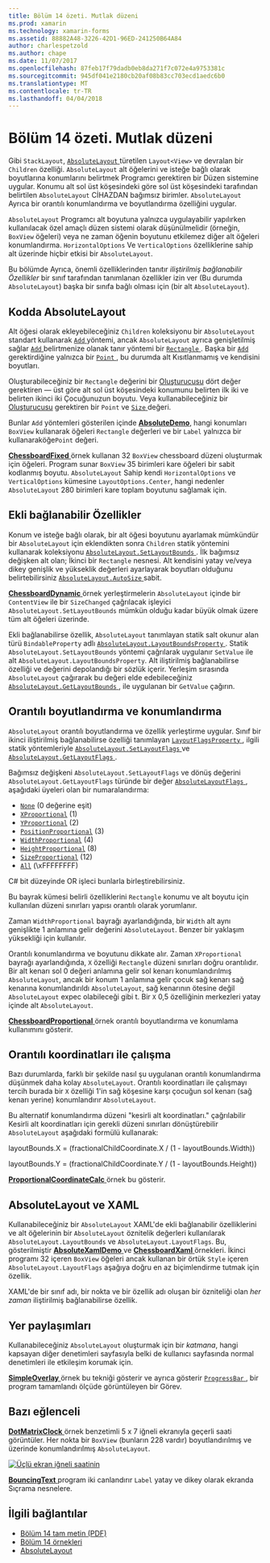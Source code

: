 ```yaml
---
title: Bölüm 14 özeti. Mutlak düzeni
ms.prod: xamarin
ms.technology: xamarin-forms
ms.assetid: 88882A48-3226-42D1-96ED-241250B64A84
author: charlespetzold
ms.author: chape
ms.date: 11/07/2017
ms.openlocfilehash: 87feb17f79dadb0eb8da271f7c072e4a9753381c
ms.sourcegitcommit: 945df041e2180cb20af08b83cc703ecd1aedc6b0
ms.translationtype: MT
ms.contentlocale: tr-TR
ms.lasthandoff: 04/04/2018
---
```

# <a name="summary-of-chapter-14-absolute-layout"></a>Bölüm 14 özeti. Mutlak düzeni

Gibi `StackLayout`, [ `AbsoluteLayout` ](https://developer.xamarin.com/api/type/Xamarin.Forms.AbsoluteLayout/) türetilen `Layout<View>` ve devralan bir `Children` özelliği. `AbsoluteLayout` alt öğelerini ve isteğe bağlı olarak boyutlarına konumlarını belirtmek Programcı gerektiren bir Düzen sistemine uygular. Konumu alt sol üst köşesindeki göre sol üst köşesindeki tarafından belirtilen `AbsoluteLayout` CİHAZDAN bağımsız birimler. `AbsoluteLayout` Ayrıca bir orantılı konumlandırma ve boyutlandırma özelliğini uygular.

`AbsoluteLayout` Programcı alt boyutuna yalnızca uygulayabilir yapılırken kullanılacak özel amaçlı düzen sistemi olarak düşünülmelidir (örneğin, `BoxView` öğeleri) veya ne zaman öğenin boyutunu etkilemez diğer alt öğeleri konumlandırma. `HorizontalOptions` Ve `VerticalOptions` özelliklerine sahip alt üzerinde hiçbir etkisi bir `AbsoluteLayout`.

Bu bölümde Ayrıca, önemli özelliklerinden tanıtır *iliştirilmiş bağlanabilir Özellikler* bir sınıf tarafından tanımlanan özellikler izin ver (Bu durumda `AbsoluteLayout`) başka bir sınıfa bağlı olması için (bir alt `AbsoluteLayout`).

## <a name="absolutelayout-in-code"></a>Kodda AbsoluteLayout

Alt öğesi olarak ekleyebileceğiniz `Children` koleksiyonu bir `AbsoluteLayout` standart kullanarak [ `Add` ](https://developer.xamarin.com/api/member/System.Collections.Generic.ICollection%3CT%3E.Add/p/T/) yöntemi, ancak `AbsoluteLayout` ayrıca genişletilmiş sağlar [ `Add` ](https://developer.xamarin.com/api/member/Xamarin.Forms.AbsoluteLayout+IAbsoluteList%3CT%3E.Add/p/Xamarin.Forms.View/Xamarin.Forms.Rectangle/Xamarin.Forms.AbsoluteLayoutFlags/) belirtmenize olanak tanır yöntemi bir [ `Rectangle` ](https://developer.xamarin.com/api/type/Xamarin.Forms.Rectangle/). Başka bir [ `Add` ](https://developer.xamarin.com/api/member/Xamarin.Forms.AbsoluteLayout+IAbsoluteList%3CT%3E.Add/p/Xamarin.Forms.View/Xamarin.Forms.Point/) gerektirdiğine yalnızca bir [ `Point` ](https://developer.xamarin.com/api/type/Xamarin.Forms.Point/), bu durumda alt Kısıtlanmamış ve kendisini boyutları.

Oluşturabileceğiniz bir `Rectangle` değerini bir [Oluşturucusu](https://developer.xamarin.com/api/constructor/Xamarin.Forms.Rectangle.Rectangle/p/System.Double/System.Double/System.Double/System.Double/) dört değer gerektiren &mdash; üst göre alt sol üst köşesindeki konumunu belirten ilk iki ve belirten ikinci iki Çocuğunuzun boyutu. Veya kullanabileceğiniz bir [Oluşturucusu](https://developer.xamarin.com/api/constructor/Xamarin.Forms.Rectangle.Rectangle/p/Xamarin.Forms.Point/Xamarin.Forms.Size/) gerektiren bir `Point` ve [ `Size` ](https://developer.xamarin.com/api/type/Xamarin.Forms.Size/) değeri.

Bunlar `Add` yöntemleri gösterilen içinde [ **AbsoluteDemo**](https://github.com/xamarin/xamarin-forms-book-samples/tree/master/Chapter14/AbsoluteDemo), hangi konumları `BoxView` kullanarak öğeleri `Rectangle` değerleri ve bir `Label` yalnızca bir kullanaraköğe`Point` değeri.

[ **ChessboardFixed** ](https://github.com/xamarin/xamarin-forms-book-samples/tree/master/Chapter14/ChessboardFixed) örnek kullanan 32 `BoxView` chessboard düzeni oluşturmak için öğeleri. Program sunar `BoxView` 35 birimleri kare öğeleri bir sabit kodlanmış boyutu. `AbsoluteLayout` Sahip kendi `HorizontalOptions` ve `VerticalOptions` kümesine `LayoutOptions.Center`, hangi nedenler `AbsoluteLayout` 280 birimleri kare toplam boyutunu sağlamak için.

## <a name="attached-bindable-properties"></a>Ekli bağlanabilir Özellikler

Konum ve isteğe bağlı olarak, bir alt öğesi boyutunu ayarlamak mümkündür bir `AbsoluteLayout` için eklendikten sonra `Children` statik yöntemini kullanarak koleksiyonu [ `AbsoluteLayout.SetLayoutBounds` ](https://developer.xamarin.com/api/member/Xamarin.Forms.AbsoluteLayout.SetLayoutBounds/p/Xamarin.Forms.BindableObject/Xamarin.Forms.Rectangle/). İlk bağımsız değişken alt olan; İkinci bir `Rectangle` nesnesi. Alt kendisini yatay ve/veya dikey genişlik ve yükseklik değerleri ayarlayarak boyutları olduğunu belirtebilirsiniz [ `AbsoluteLayout.AutoSize` ](https://developer.xamarin.com/api/property/Xamarin.Forms.AbsoluteLayout.AutoSize/) sabit.

[ **ChessboardDynamic** ](https://github.com/xamarin/xamarin-forms-book-samples/tree/master/Chapter14/ChessboardDynamic) örnek yerleştirmelerin `AbsoluteLayout` içinde bir `ContentView` ile bir `SizeChanged` çağrılacak işleyici `AbsoluteLayout.SetLayoutBounds` mümkün olduğu kadar büyük olmak üzere tüm alt öğeleri üzerinde.  

Ekli bağlanabilirse özellik, `AbsoluteLayout` tanımlayan statik salt okunur alan türü `BindableProperty` adlı [ `AbsoluteLayout.LayoutBoundsProperty` ](https://developer.xamarin.com/api/field/Xamarin.Forms.AbsoluteLayout.LayoutBoundsProperty/). Statik `AbsoluteLayout.SetLayoutBounds` yöntemi çağrılarak uygulanır `SetValue` ile alt `AbsoluteLayout.LayoutBoundsProperty`. Alt iliştirilmiş bağlanabilirse özelliği ve değerini depolandığı bir sözlük içerir. Yerleşim sırasında `AbsoluteLayout` çağırarak bu değeri elde edebileceğiniz [ `AbsoluteLayout.GetLayoutBounds` ](https://developer.xamarin.com/api/member/Xamarin.Forms.AbsoluteLayout.GetLayoutBounds/p/Xamarin.Forms.BindableObject/), ile uygulanan bir `GetValue` çağırın.

## <a name="proportional-sizing-and-positioning"></a>Orantılı boyutlandırma ve konumlandırma

`AbsoluteLayout` orantılı boyutlandırma ve özellik yerleştirme uygular. Sınıf bir ikinci iliştirilmiş bağlanabilirse özelliği tanımlayan [ `LayoutFlagsProperty` ](https://developer.xamarin.com/api/field/Xamarin.Forms.AbsoluteLayout.LayoutFlagsProperty/), ilgili statik yöntemleriyle [ `AbsoluteLayout.SetLayoutFlags` ](https://developer.xamarin.com/api/member/Xamarin.Forms.AbsoluteLayout.SetLayoutFlags/p/Xamarin.Forms.BindableObject/Xamarin.Forms.AbsoluteLayoutFlags/) ve [ `AbsoluteLayout.GetLayoutFlags` ](https://developer.xamarin.com/api/member/Xamarin.Forms.AbsoluteLayout.GetLayoutFlags/p/Xamarin.Forms.BindableObject/).

Bağımsız değişkeni `AbsoluteLayout.SetLayoutFlags` ve dönüş değerini `AbsoluteLayout.GetLayoutFlags` türünde bir değer [ `AbsoluteLayoutFlags` ](https://developer.xamarin.com/api/type/Xamarin.Forms.AbsoluteLayoutFlags/), aşağıdaki üyeleri olan bir numaralandırma:

- [`None`](https://developer.xamarin.com/api/field/Xamarin.Forms.AbsoluteLayoutFlags.None/) (0 değerine eşit)
- [`XProportional`](https://developer.xamarin.com/api/field/Xamarin.Forms.AbsoluteLayoutFlags.XProportional/) (1)
- [`YProportional`](https://developer.xamarin.com/api/field/Xamarin.Forms.AbsoluteLayoutFlags.YProportional/) (2)
- [`PositionProportional`](https://developer.xamarin.com/api/field/Xamarin.Forms.AbsoluteLayoutFlags.PositionProportional/) (3)
- [`WidthProportional`](https://developer.xamarin.com/api/field/Xamarin.Forms.AbsoluteLayoutFlags.WidthProportional/) (4)
- [`HeightProportional`](https://developer.xamarin.com/api/field/Xamarin.Forms.AbsoluteLayoutFlags.HeightProportional/) (8)
- [`SizeProportional`](https://developer.xamarin.com/api/field/Xamarin.Forms.AbsoluteLayoutFlags.SizeProportional/) (12)
- [`All`](https://developer.xamarin.com/api/field/Xamarin.Forms.AbsoluteLayoutFlags.All/) (\xFFFFFFFF)

C# bit düzeyinde OR işleci bunlarla birleştirebilirsiniz.

Bu bayrak kümesi belirli özelliklerini `Rectangle` konumu ve alt boyutu için kullanılan düzeni sınırları yapısı orantılı olarak yorumlanır.

Zaman `WidthProportional` bayrağı ayarlandığında, bir `Width` alt aynı genişlikte 1 anlamına gelir değerini `AbsoluteLayout`. Benzer bir yaklaşım yüksekliği için kullanılır.

Orantılı konumlandırma ve boyutunu dikkate alır. Zaman `XProportional` bayrağı ayarlandığında, `X` özelliği `Rectangle` düzeni sınırları doğru orantılıdır. Bir alt kenarı sol 0 değeri anlamına gelir sol kenarı konumlandırılmış `AbsoluteLayout`, ancak bir konum 1 anlamına gelir çocuk sağ kenarı sağ kenarına konumlandırıldı `AbsoluteLayout`, sağ kenarının ötesine değil `AbsoluteLayout` expec olabileceği gibi t. Bir `X` 0,5 özelliğinin merkezleri yatay içinde alt `AbsoluteLayout`.

[ **ChessboardProportional** ](https://github.com/xamarin/xamarin-forms-book-samples/tree/master/Chapter14/ChessboardProportional) örnek orantılı boyutlandırma ve konumlama kullanımını gösterir.

## <a name="working-with-proportional-coordinates"></a>Orantılı koordinatları ile çalışma

Bazı durumlarda, farklı bir şekilde nasıl şu uygulanan orantılı konumlandırma düşünmek daha kolay `AbsoluteLayout`. Orantılı koordinatları ile çalışmayı tercih burada bir `X` özelliği 1'in sağ köşesine karşı çocuğun sol kenarı (sağ kenarı yerine) konumlandırır `AbsoluteLayout`.

Bu alternatif konumlandırma düzeni "kesirli alt koordinatları." çağrılabilir Kesirli alt koordinatları için gerekli düzeni sınırları dönüştürebilir `AbsoluteLayout` aşağıdaki formülü kullanarak:

layoutBounds.X = (fractionalChildCoordinate.X / (1 - layoutBounds.Width))

layoutBounds.Y = (fractionalChildCoordinate.Y / (1 - layoutBounds.Height))

[ **ProportionalCoordinateCalc** ](https://github.com/xamarin/xamarin-forms-book-samples/tree/master/Chapter14/PropCoordCalc) örnek bu gösterir.

## <a name="absolutelayout-and-xaml"></a>AbsoluteLayout ve XAML

Kullanabileceğiniz bir `AbsoluteLayout` XAML'de ekli bağlanabilir özelliklerini ve alt öğelerinin bir `AbsoluteLayout` öznitelik değerleri kullanılarak `AbsoluteLayout.LayoutBounds` ve `AbsoluteLayout.LayoutFlags`. Bu, gösterilmiştir [ **AbsoluteXamlDemo** ](https://github.com/xamarin/xamarin-forms-book-samples/tree/master/Chapter14/AbsoluteXamlDemo) ve [ **ChessboardXaml** ](https://github.com/xamarin/xamarin-forms-book-samples/tree/master/Chapter14/ChessboardXaml) örnekleri. İkinci programı 32 içeren `BoxView` öğeleri ancak kullanan bir örtük `Style` içeren `AbsoluteLayout.LayoutFlags` aşağıya doğru en az biçimlendirme tutmak için özellik.

XAML'de bir sınıf adı, bir nokta ve bir özellik adı oluşan bir özniteliği olan *her zaman* iliştirilmiş bağlanabilirse özellik.

## <a name="overlays"></a>Yer paylaşımları

Kullanabileceğiniz `AbsoluteLayout` oluşturmak için bir *katmana*, hangi kapsayan diğer denetimleri sayfasıyla belki de kullanıcı sayfasında normal denetimleri ile etkileşim korumak için. 

[ **SimpleOverlay** ](https://github.com/xamarin/xamarin-forms-book-samples/tree/master/Chapter14/SimpleOverlay) örnek bu tekniği gösterir ve ayrıca gösterir [ `ProgressBar` ](https://developer.xamarin.com/api/type/Xamarin.Forms.ProgressBar/), bir program tamamlandı ölçüde görüntüleyen bir Görev.

## <a name="some-fun"></a>Bazı eğlenceli

[ **DotMatrixClock** ](https://github.com/xamarin/xamarin-forms-book-samples/tree/master/Chapter14/DotMatrixClock) örnek benzetimli 5 x 7 iğneli ekranıyla geçerli saati görüntüler. Her nokta bir `BoxView` (bunların 228 vardır) boyutlandırılmış ve üzerinde konumlandırılmış `AbsoluteLayout`.

[![Üçlü ekran iğneli saatinin](images/ch14fg08-small.png "iğneli saati")](images/ch14fg08-large.png#lightbox "iğneli saati")

[ **BouncingText** ](https://github.com/xamarin/xamarin-forms-book-samples/tree/master/Chapter14/BouncingText) program iki canlandırır `Label` yatay ve dikey olarak ekranda Sıçrama nesnelere.



## <a name="related-links"></a>İlgili bağlantılar

- [Bölüm 14 tam metin (PDF)](https://download.xamarin.com/developer/xamarin-forms-book/XamarinFormsBook-Ch14-Apr2016.pdf)
- [Bölüm 14 örnekleri](https://github.com/xamarin/xamarin-forms-book-samples/tree/master/Chapter14)
- [AbsoluteLayout](~/xamarin-forms/user-interface/layouts/absolute-layout.md)
